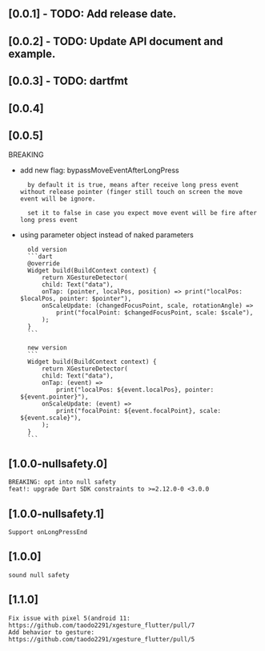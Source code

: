 ## [0.0.1] - TODO: Add release date.

## [0.0.2] - TODO: Update API document and example.

## [0.0.3] - TODO: dartfmt

## [0.0.4] 

## [0.0.5]
BREAKING
* add new flag: bypassMoveEventAfterLongPress

        by default it is true, means after receive long press event without release pointer (finger still touch on screen the move event will be ignore.

        set it to false in case you expect move event will be fire after long press event

* using parameter object instead of naked parameters

        old version
        ```dart
        @override
        Widget build(BuildContext context) {
            return XGestureDetector(
            child: Text("data"),
            onTap: (pointer, localPos, position) => print("localPos: $localPos, pointer: $pointer"),
            onScaleUpdate: (changedFocusPoint, scale, rotationAngle) =>
                print("focalPoint: $changedFocusPoint, scale: $scale"),
            );
        }
        ```

        new version
        ```
        Widget build(BuildContext context) {
            return XGestureDetector(
            child: Text("data"),
            onTap: (event) =>
                print("localPos: ${event.localPos}, pointer: ${event.pointer}"),
            onScaleUpdate: (event) =>
                print("focalPoint: ${event.focalPoint}, scale: ${event.scale}"),
            );
        }
        ```
## [1.0.0-nullsafety.0]
    BREAKING: opt into null safety
    feat!: upgrade Dart SDK constraints to >=2.12.0-0 <3.0.0

## [1.0.0-nullsafety.1]
    Support onLongPressEnd

## [1.0.0]
    sound null safety

## [1.1.0]
    Fix issue with pixel 5(android 11: https://github.com/taodo2291/xgesture_flutter/pull/7
    Add behavior to gesture: https://github.com/taodo2291/xgesture_flutter/pull/5